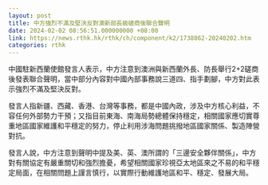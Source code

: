 ```yaml
---
layout: post
title: 中方強烈不滿及堅決反對澳新部長級磋商後聯合聲明
date: 2024-02-02 08:56:51.000000000 +08:00
link: https://news.rthk.hk/rthk/ch/component/k2/1738862-20240202.htm
categories: rthk
---
```


中國駐新西蘭使館發言人表示，中方注意到澳洲與新西蘭外長、防長舉行2+2磋商後發表聯合聲明，當中部分內容對中國內部事務說三道四、指手劃腳，中方對此表示強烈不滿及堅決反對。

發言人指新疆、西藏、香港、台灣等事務，都是中國內政，涉及中方核心利益，不容任何外部勢力干預；又指目前東海、南海局勢總體保持穩定，相關國家應切實尊重地區國家維護和平穩定的努力，停止利用涉海問題挑撥地區國家關係、製造陣營對抗。

發言人說，中方注意到聲明中提及美、英、澳所謂的「三邊安全夥伴關係」，中方對有關協定有嚴重關切和強烈擔憂，希望相關國家珍視亞太地區來之不易的和平穩定局面，在相關問題上謹言慎行，以實際行動維護地區和平、穩定、發展大局。
